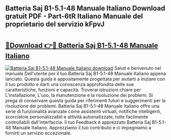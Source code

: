 ## Batteria Saj B1-5.1-48 Manuale Italiano Download gratuit PDF - Part-6tR Italiano Manuale del proprietario del servizio kFpvJ

# <h2><a href="http://dfdeyz1.blite.top/?on=Batteria+Saj+B1-5.1-48+Manuale+Italiano">🔗Download 👉🔴 Batteria Saj B1-5.1-48 Manuale Italiano</a></h2>

[![Batteria Saj B1-5.1-48 Manuale Italiano download](https://i.imgur.com/lujVjoI.png)](http://dfdeyz1.blite.top/?on=Batteria+Saj+B1-5.1-48+Manuale+Italiano)
Saluti e benvenuto nel manuale Dell'utente per il tuo Batteria Saj B1-5.1-48 Manuale Italiano appena lanciato. Questa guida è appositamente progettata per aiutarti a iniziare con il tuo prodotto e darti una conoscenza approfondita delle sue caratteristiche, funzioni e capacità. Troverai istruzioni chiare per L'installazione, L'uso, la manutenzione e la risoluzione dei problemi. Si prega di conservare questa guida per riferimenti futuri e suggerimenti per la risoluzione dei problemi. Batteria Saj B1-5.1-48 Manuale Italiano offre una serie di funzionalità avanzate come assistenti virtuali, notifiche intelligenti, scorciatoie personalizzabili e attività automatizzate, tutte facilmente controllabili dall'interfaccia. Il tuo Feedback è apprezzato Batteria Saj B1-5.1-48 Manuale Italiano. Apprezziamo il tuo contributo e ci impegniamo a fornirti un servizio eccezionale.
